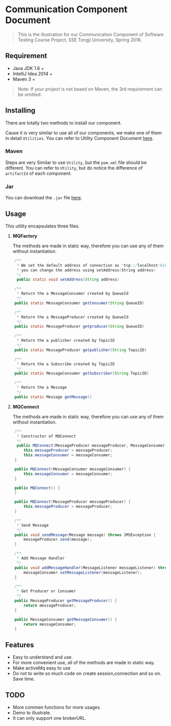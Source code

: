 # Communication Component Document

> This is the illustration for our Communication Component of Software Testing Course Project, SSE Tongji University, Spring 2016.

## Requirement

* Java JDK 1.6 +
* IntelliJ Idea 2014 +
* Maven 3 +

> Note: If your project is not based on Maven, the 3rd requirement can be omitted.

## Installing

There are totally two methods to install our component.

Cause it is very similar to use all of our components, we make one of them in detail `Utilities`. You can refer to Utility Component Document [here](https://github.com/anzhehong/Software-Reuse/blob/master/Components/Utilities/Utilities%20Component%20Document.md).

### Maven

Steps are very Similar to use `Utility`, but the `pom.xml` file should be different. You can refer to `Utility`, but do notice the difference of `artifactId` of each component.

### Jar

You can download the `.jar` file [here](http://7xsf2g.com1.z0.glb.clouddn.com/jar0414_Communication-1.0-SNAPSHOT-jar-with-dependencies.jar).

## Usage


This utility encapsulates three files.
1. **MQFactory**

	The methods are made in static way, therefore you can use any of them without instantiation.
	
```java
	/**
     * We set the default address of connection as "tcp://localhost:61616"
     * you can change the address using setAddress(String address)
     */
	 public static void setAddress(String address)

	/**
     * Return the a MessageConsumer created by QueueId
     */
	public static MessageConsumer getConsumer(String QueueID)

	/**
     * Return the a MessageProducer created by QueueId
     */
	public static MessageProducer getproducer(String QueueID)

	/**
     * Return the a publisher created by TopicID
     */
	public static MessageProducer getpublisher(String TopicID)

	/**
     * Return the a Subscribe created by TopicID
     */
	public static MessageConsumer getSubscriber(String TopicID)

	/**
     * Return the a Message
     */
	public static Message getMessage()
```

2. **MQConnect**
	
	The methods are made in static way, therefore you can use any of them without instantiation.
	
```java
	/**
     * Constructor of MQConnect
     */
	 public MQConnect(MessageProducer messageProducer, MessageConsumer messageConsumer) {
        this.messageProducer = messageProducer;
        this.messageConsumer = messageConsumer;
    }

    public MQConnect(MessageConsumer messageConsumer) {
        this.messageConsumer = messageConsumer;
    }

    public MQConnect() {
    }

    public MQConnect(MessageProducer messageProducer) {
        this.messageProducer = messageProducer;
    }

	/**
     * Send Message
     */
    public void sendMessage(Message message) throws JMSException {
        messageProducer.send(message);
    }

	/**
     * Add Message Handler
     */
    public void addMessageHandler(MessageListener messageListener) throws JMSException {
        messageConsumer.setMessageListener(messageListener);
    }

	/**
     * Get Producer or Consumer
     */	
	public MessageProducer getMessageProducer() {
        return messageProducer;
    }

    public MessageConsumer getMessageConsumer() {
        return messageConsumer;
    }
```

## Features

* Easy to understand and use.
* For more convenient use, all of the methods are made in static way.
* Make activeMq easy to use
* Do not to write so much code on create session,connection and so on. Save time.

## TODO

* More commen functions for more usages.
* Demo to illustrate.
* It can only support one brokerURL.